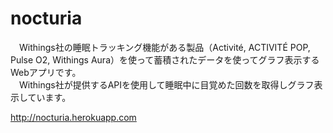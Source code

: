 # nocturia
　Withings社の睡眠トラッキング機能がある製品（Activité, ACTIVITÉ POP, Pulse O2, Withings Aura）を使って蓄積されたデータを使ってグラフ表示するWebアプリです。  
　Withings社が提供するAPIを使用して睡眠中に目覚めた回数を取得しグラフ表示しています。


http://nocturia.herokuapp.com
